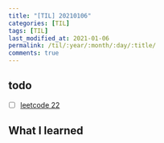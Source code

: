 ```yaml
---
title: "[TIL] 20210106"
categories: [TIL]
tags: [TIL]
last_modified_at: 2021-01-06
permalink: /til/:year/:month/:day/:title/
comments: true
---
```


## todo

- [ ] [leetcode 22](https://leetcode.com/problems/generate-parentheses/)

## What I learned
